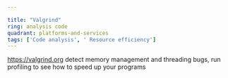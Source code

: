 ```yaml
---

title: "Valgrind"
ring: analysis code
quadrant: platforms-and-services
tags: ['Code analysis', ' Resource efficiency']
---
```

https://valgrind.org
detect memory management and threading bugs, run profiling to see how to speed up your programs
